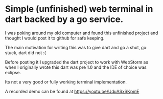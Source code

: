 # Simple (unfinished) web terminal in dart backed by a go service. 

I was poking around my old computer and found this unfinished project and thought I would post it to github for safe keeping. 

The main motivation for writing this was to give dart and go a shot, go stuck, dart did not :(

Before posting it I upgraded the dart project to work with WebStorm as when I originally wrote this dart was pre 1.0 and the IDE of choice was eclipse. 

Its not a very good or fully working terminal implementation. 

A recorded demo can be found at https://youtu.be/UduASxSKpmE 

